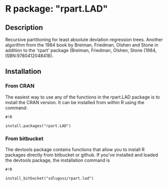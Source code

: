 # R package: "rpart.LAD" #
## Description ##
Recursive partitioning for least absolute deviation regression trees. Another algorithm from the 1984 book by Breiman, Friedman, Olshen and Stone in addition to the 'rpart' package (Breiman, Friedman, Olshen, Stone (1984, ISBN:9780412048418).

## Installation ##
### From CRAN ###
The easiest way to use any of the functions in the rpart.LAD package is to install the CRAN version. It can be installed from within R using the command:

```
#!R

install.packages("rpart.LAD")
```


### From bitbucket ###
The devtools package contains functions that allow you to install R packages directly from bitbucket or github. If you've installed and loaded the devtools package, the installation command is

```
#!R

install_bitbucket("sdlugosz/rpart.lad")
```